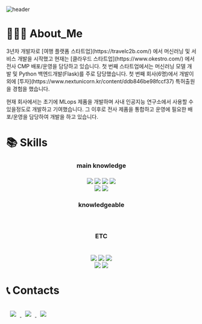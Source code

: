 
<!--
**youyoungnam/youyoungnam** is a ✨ _special_ ✨ repository because its `README.md` (this file) appears on your GitHub profile.

Here are some ideas to get you started:

- 🔭 I’m currently working on ...
- 🌱 I’m currently learning ...
- 👯 I’m looking to collaborate on ...
- 🤔 I’m looking for help with ...
- 💬 Ask me about ...
- 📫 How to reach me: ...
- 😄 Pronouns: ...
- ⚡ Fun fact: ...
-->
![header](https://capsule-render.vercel.app/api?type=wave&color=auto&height=300&section=header&text=Young%20nam&fontSize=90)

<div align=left><h1>👨🏻‍💻 About_Me</h1></div>
3년차 개발자로 [여행 플랫폼 스타트업](https://travelc2b.com/) 에서 머신러닝 및 서비스 개발을 시작했고 현재는 [클라우드 스타트업](https://www.okestro.com/) 에서 전사 CMP 배포/운영을 담당하고 있습니다. 첫 번째 스타트업에서는 머신러닝 모델 개발 및 Python 백엔드개발(Flask)를 주로 담당했습니다. 첫 번째 회사(6명)에서 개발이외에  [투자](https://www.nextunicorn.kr/content/ddb846be98fccf37) 특허출원을 경험을 했습니다.

현재 회사에서는 초기에 MLops 제품을 개발하며 사내 인공지능 연구소에서 사용할 수 있을정도로 개발하고 기여했습니다. 그 이후로 전사 제품을 통합하고 운영에 필요한 배포/운영을 담당하여 개발을 하고 있습니다.
<div align=left><h1>📚 Skills</h1></div>
<div align=center> 
<div align=center> <h3>main knowledge <h3> </div> 
 <div align=center> 
  <img src="https://img.shields.io/badge/kubernetes-181717?style=for-the-badge&logo=kubernetes&logoColor=blue">
  <img src="https://img.shields.io/badge/Docker-2496ED?style=for-the-badge&logo=Docker&logoColor=white">
  <img src="https://img.shields.io/badge/Jenkins-181717?style=for-the-badge&logo=jenkins&logoColor=white">
  <img src="https://img.shields.io/badge/argoCD-181717?style=for-the-badge&logo=argoCD&logoColor=white">
  <br>
  <img src="https://img.shields.io/badge/Google%20Cloud%20Platform-2496ED?style=for-the-badge&logo=google-cloud&logoColor=white">
  <img src="https://img.shields.io/badge/python-3776AB?style=for-the-badge&logo=python&logoColor=white"> 
 <div>
   <div align=center> <h3> knowledgeable <h3> </div> 
   <div align=center>
<!--   <img src="https://img.shields.io/badge/flask-000000?style=for-the-badge&logo=flask&logoColor=white">  -->
  <br>
     </div>
<div align=center> <h3> ETC <h3> </div> 
   <div align=center>
<br>
  <img src="https://img.shields.io/badge/mysql-4479A1?style=for-the-badge&logo=mysql&logoColor=white">  
  <img src="https://img.shields.io/badge/react-61DAFB?style=for-the-badge&logo=react&logoColor=black">
   <img src="https://img.shields.io/badge/github-181717?style=for-the-badge&logo=github&logoColor=white">
     <br>
    <img src="https://img.shields.io/badge/aws-232F3E?style=for-the-badge&logo=aws&logoColor=white">
  <img src="https://img.shields.io/badge/git-F05032?style=for-the-badge&logo=git&logoColor=white">
  </div>
</div>


<div align=left><h1>📞 Contacts</h1></div>
<div align=left> 
  <br>
<a href="https://google.com">
    <img src="http://img.shields.io/badge/Gmail[dbdudska255@gmail.com]-EA4335?style=flat&logo=Gmail&logoColor=white&link=https://dbdudska255@gmail.com"
        style="height : auto; margin-left : 10px; margin-right : 10px;"/>
</a>
 
<a href="https://naver.com">
    <img src="https://img.shields.io/badge/Naver[dbdudska113@naver.com]-blue?style=flat&logo=Naver&logoColor=green&link=https://dbdudska113@naver.com"
        style="height : auto; margin-left : 10px; margin-right : 10px;"/>
</a>
<a href="https://www.linkedin.com/in/%EC%98%81%EB%82%A8-%EC%9C%A0-1b7449205">
    <img src="https://img.shields.io/badge/LinkedIn[유영남]-black?style=flat&logo=linkedin&link=https://www.linkedin.com/in/%EC%98%81%EB%82%A8-%EC%9C%A0-1b7449205/"
        style="height : auto; margin-left : 10px; margin-right : 10px;"/>
</a>

</div>
 

